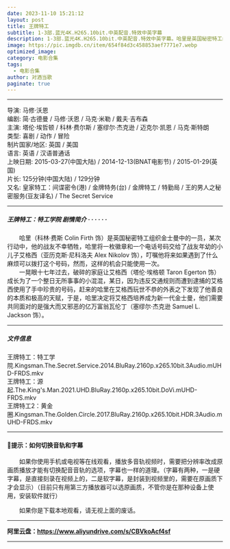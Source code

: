 ```yaml
---
date: 2023-11-10 15:21:12
layout: post
title: 王牌特工
subtitle: 1-3部.蓝光4K.H265.10bit.中英配音.特效中英字幕
description: 1-3部.蓝光4K.H265.10bit.中英配音.特效中英字幕。哈里是英国秘密特工组织金士曼中的一员，某次行动中，他的战友不幸牺牲，哈里将一枚徽章和一个电话号码交给了战友年幼的小儿子艾格西，叮嘱他将来如果遇到了什么麻烦可以拨打这个号码，然而，这样的机会只能使用一次...
image: https://pic.imgdb.cn/item/654f84d3c458853aef7771e7.webp
optimized_image: 
category: 电影合集
tags:
  - 电影合集
author: 对酒当歌
paginate: true
---
```



---

导演: 马修·沃恩  
编剧: 简·古德曼 / 马修·沃恩 / 马克·米勒 / 戴夫·吉布森  
主演: 塔伦·埃哲顿 / 科林·费尔斯 / 塞缪尔·杰克逊 / 迈克尔·凯恩 / 马克·斯特朗  
类型: 喜剧 / 动作 / 冒险  
制片国家/地区: 英国 / 美国  
语言: 英语 / 汉语普通话  
上映日期: 2015-03-27(中国大陆) / 2014-12-13(BNAT电影节) / 2015-01-29(英国)  
片长: 125分钟(中国大陆) / 129分钟  
又名: 皇家特工：间谍密令(港) / 金牌特务(台) / 金牌特工 / 特勤局 / 王的男人之秘密服务(豆友译名) / The Secret Service  

---

##### 王牌特工：特工学院 剧情简介 · · · · · ·

　　哈里（科林·费斯 Colin Firth 饰）是英国秘密特工组织金士曼中的一员，某次行动中，他的战友不幸牺牲，哈里将一枚徽章和一个电话号码交给了战友年幼的小儿子艾格西（亚历克斯·尼科洛夫 Alex Nikolov 饰），叮嘱他将来如果遇到了什么麻烦可以拨打这个号码，然而，这样的机会只能使用一次。  
　　一晃眼十七年过去，破碎的家庭让艾格西（塔伦·埃格顿 Taron Egerton 饰）成长为了一个整日无所事事的小混混，某日，因为违反交通规则而遭到逮捕的艾格西使用了手中珍贵的号码，赶来的哈里在艾格西玩世不恭的外表之下发现了他善良的本质和极高的天赋，于是，哈里决定将艾格西培养成为新一代金士曼，他们需要共同面对的是强大而又邪恶的亿万富翁瓦伦丁（塞缪尔·杰克逊 Samuel L. Jackson 饰）。

---

##### 文件信息

王牌特工：特工学院.Kingsman.The.Secret.Service.2014.BluRay.2160p.x265.10bit.3Audio.mUHD-FRDS.mkv  
王牌特工：源起.The.King's.Man.2021.UHD.BluRay.2160p.x265.10bit.DoVi.mUHD-FRDS.mkv  
王牌特工2：黄金圈.Kingsman.The.Golden.Circle.2017.BluRay.2160p.x265.10bit.HDR.3Audio.mUHD-FRDS.mkv  

---

#### 🔔提示：如何切换音轨和字幕

　　如果你使用手机或电视等在线观看，播放多音轨视频时，需要把分辨率改成原画质播放才能有切换配音音轨的选项，字幕也一样的道理。（字幕有两种，一是硬字幕，是直接刻录在视频上的，二是软字幕，是封装到视频里的，需要在原画质下才会显示）（目前只有用第三方播放器可以选原画质，不管你是在那种设备上使用，安装软件就行）

　　如果你是下载本地观看，请无视上面的废话。

---

**阿里云盘：<https://www.aliyundrive.com/s/CBVkoAcf4sf>**

---
